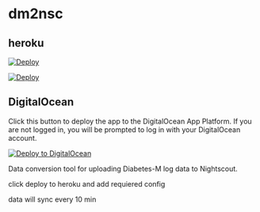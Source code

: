 dm2nsc
======
## heroku
[![Deploy](https://www.herokucdn.com/deploy/button.svg)](https://app.build.io/admin/deploy?template=https%3A%2F%2Fgithub.com%2Fdlinah%2Fdm2nsc)


[![Deploy](https://www.herokucdn.com/deploy/button.svg)](https://heroku.com/deploy)
## DigitalOcean

Click this button to deploy the app to the DigitalOcean App Platform. If you are not logged in, you will be prompted to log in with your DigitalOcean account.

[![Deploy to DigitalOcean](https://www.deploytodo.com/do-btn-blue.svg)](https://cloud.digitalocean.com/apps/new?repo=https://github.com/digitalocean/sample-python/tree/main)

Data conversion tool for uploading Diabetes-M log data to Nightscout.

click deploy to heroku and add requiered config

data will sync every 10 min

